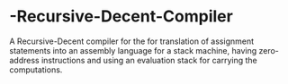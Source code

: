 # -Recursive-Decent-Compiler
A Recursive-Decent compiler for the for translation of assignment statements  into an assembly language for a stack machine, having zero-address instructions  and using an evaluation stack for carrying the computations.
